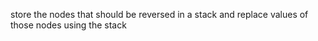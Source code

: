 store the nodes that should be reversed in a stack and replace values of those nodes using the stack